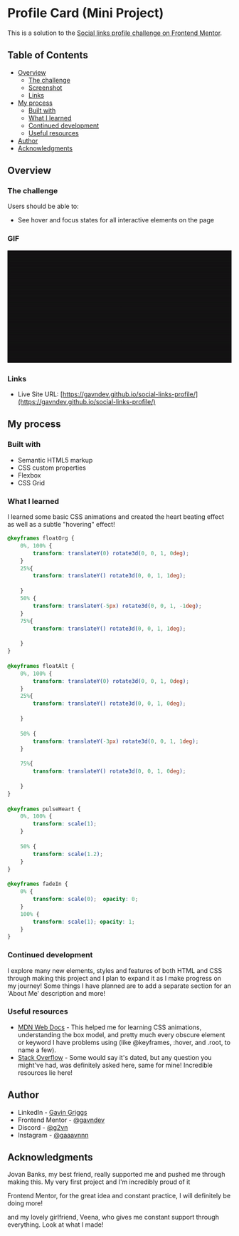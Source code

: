 # Profile Card (Mini Project)

This is a solution to the [Social links profile challenge on Frontend Mentor](https://www.frontendmentor.io/challenges/social-links-profile-UG32l9m6dQ).

## Table of Contents

- [Overview](#overview)
  - [The challenge](#the-challenge)
  - [Screenshot](#screenshot)
  - [Links](#links)
- [My process](#my-process)
  - [Built with](#built-with)
  - [What I learned](#what-i-learned)
  - [Continued development](#continued-development)
  - [Useful resources](#useful-resources)
- [Author](#author)
- [Acknowledgments](#acknowledgments)


## Overview

### The challenge

Users should be able to:

- See hover and focus states for all interactive elements on the page

### GIF

![](./assets/images/profilecard_solution.gif)

### Links

- Live Site URL: [https://gavndev.github.io/social-links-profile/](https://gavndev.github.io/social-links-profile/)

## My process

### Built with

- Semantic HTML5 markup
- CSS custom properties
- Flexbox
- CSS Grid

### What I learned

I learned some basic CSS animations and created the heart beating effect as well as a subtle "hovering" effect!

```css
@keyframes floatOrg {
    0%, 100% {
        transform: translateY(0) rotate3d(0, 0, 1, 0deg);
    }
    25%{
        transform: translateY() rotate3d(0, 0, 1, 1deg);

    }
    50% {
        transform: translateY(-5px) rotate3d(0, 0, 1, -1deg);
    }
    75%{
        transform: translateY() rotate3d(0, 0, 1, 1deg);

    }
}

@keyframes floatAlt {
    0%, 100% {
        transform: translateY(0) rotate3d(0, 0, 1, 0deg);
    }
    25%{
        transform: translateY() rotate3d(0, 0, 1, 0deg);

    }

    50% {
        transform: translateY(-3px) rotate3d(0, 0, 1, 1deg);
    }

    75%{
        transform: translateY() rotate3d(0, 0, 1, 0deg);

    }
}

@keyframes pulseHeart {
    0%, 100% {
        transform: scale(1);
    }
    
    50% {
        transform: scale(1.2);
    }
}

@keyframes fadeIn {
    0% {
        transform: scale(0);  opacity: 0;
    }
    100% {
        transform: scale(1); opacity: 1;
    }
}
```


### Continued development

I explore many new elements, styles and features of both HTML and CSS through making this project and I plan to
expand it as I make progress on my journey! Some things I have planned are to add a separate section for an
'About Me' description and more!

### Useful resources

- [MDN Web Docs](https://developer.mozilla.org/en-US/docs/Web/CSS) - This helped me for learning CSS animations, understanding the box model, and pretty much every obscure element or keyword I have problems using (like @keyframes, :hover, and .root, to name a few).
- [Stack Overflow](https://stackoverflow.com/) - Some would say it's dated, but any question you might've had, was definitely asked here, same for mine! Incredible resources lie here!

## Author

- LinkedIn - [Gavin Griggs](https://www.linkedin.com/in/gavin-griggs-frmthe44/)
- Frontend Mentor - [@gavndev](https://www.frontendmentor.io/profile/gavndev)
- Discord - [@g2vn](https://discordapp.com/users/291408962320990210)
- Instagram - [@gaaavnnn](https://www.instagram.com/gaaavnnn)

## Acknowledgments

Jovan Banks, my best friend, really supported me and pushed me through making this. My very first project and I'm incredibly proud of it

Frontend Mentor, for the great idea and constant practice, I will definitely be doing more!

and my lovely girlfriend, Veena, who gives me constant support through everything. Look at what I made!
